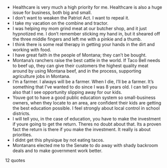  - Healthcare is very much a high priority for me. Healthcare is also a huge issue for business, both big and small.
 - I don’t want to weaken the Patriot Act. I want to repeal it.
 - I take my vacation on the combine and tractor.
 - I was helping my mom grind meat at our butcher shop, and it just hypnotized me. I don’t remember sticking my hand in, but it sheared off the three middle fingers and left me with a pinkie and a thumb.
 - I think there is some real therapy in getting your hands in the dirt and working with food.
 - I have great faith in the people of Montana; they can’t be bought.
 - Montana’s ranchers raise the best cattle in the world. If Taco Bell needs to beef up, they can give their customers the highest quality meat around by using Montana beef, and in the process, supporting agriculture jobs in Montana.
 - I’m a farmer. I always will be a farmer. When I die, I’ll be a farmer. It’s something that I’ve wanted to do since I was 8 years old. I can tell you also that I see opportunity slipping away for our kids.
 - Youve got to have a good public education system so small-business owners, when they locate to an area, are confident their kids are getting the best education possible. I feel strongly about local control in school districts.
 - I will tell you, in the case of education, you have to make the investment if youre going to get the return. Theres no doubt about that. Its a proven fact the return is there if you make the investment. It really is about priorities.
 - I didnt get this physique by not eating tacos.
 - Montanans elected me to the Senate to do away with shady backroom deals and to make government work better.

12 quotes